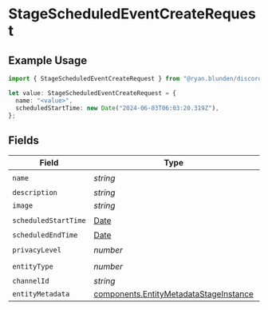 # StageScheduledEventCreateRequest

## Example Usage

```typescript
import { StageScheduledEventCreateRequest } from "@ryan.blunden/discord-sdk/models/components";

let value: StageScheduledEventCreateRequest = {
  name: "<value>",
  scheduledStartTime: new Date("2024-06-03T06:03:20.319Z"),
};
```

## Fields

| Field                                                                                            | Type                                                                                             | Required                                                                                         | Description                                                                                      |
| ------------------------------------------------------------------------------------------------ | ------------------------------------------------------------------------------------------------ | ------------------------------------------------------------------------------------------------ | ------------------------------------------------------------------------------------------------ |
| `name`                                                                                           | *string*                                                                                         | :heavy_check_mark:                                                                               | N/A                                                                                              |
| `description`                                                                                    | *string*                                                                                         | :heavy_minus_sign:                                                                               | N/A                                                                                              |
| `image`                                                                                          | *string*                                                                                         | :heavy_minus_sign:                                                                               | N/A                                                                                              |
| `scheduledStartTime`                                                                             | [Date](https://developer.mozilla.org/en-US/docs/Web/JavaScript/Reference/Global_Objects/Date)    | :heavy_check_mark:                                                                               | N/A                                                                                              |
| `scheduledEndTime`                                                                               | [Date](https://developer.mozilla.org/en-US/docs/Web/JavaScript/Reference/Global_Objects/Date)    | :heavy_minus_sign:                                                                               | N/A                                                                                              |
| `privacyLevel`                                                                                   | *number*                                                                                         | :heavy_check_mark:                                                                               | N/A                                                                                              |
| `entityType`                                                                                     | *number*                                                                                         | :heavy_check_mark:                                                                               | N/A                                                                                              |
| `channelId`                                                                                      | *string*                                                                                         | :heavy_minus_sign:                                                                               | N/A                                                                                              |
| `entityMetadata`                                                                                 | [components.EntityMetadataStageInstance](../../models/components/entitymetadatastageinstance.md) | :heavy_minus_sign:                                                                               | N/A                                                                                              |